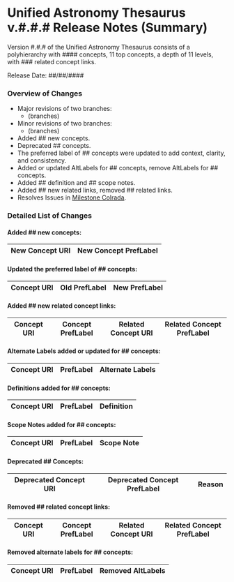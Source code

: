 # Unified Astronomy Thesaurus v.#.#.# Release Notes (Summary)

Version #.#.# of the Unified Astronomy Thesaurus consists of a polyhierarchy with #### concepts, 11 top concepts, a depth of 11 levels, with ### related concept links.

Release Date: ##/##/####

### Overview of Changes
* Major revisions of two branches:
  * (branches)
* Minor revisions of two branches:
  * (branches)
* Added ## new concepts.
* Deprecated ## concepts.
* The preferred label of ## concepts were updated to add context, clarity, and consistency.
* Added or updated AltLabels for ## concepts, remove AltLabels for ## concepts.
* Added ## definition and ## scope notes.
* Added ## new related links, removed ## related links.
* Resolves Issues in [Milestone Colrada](https://github.com/astrothesaurus/UAT/milestone/5?closed=1).

### Detailed List of Changes

#### Added ## new concepts:

| New Concept URI | New Concept PrefLabel |
| --- | --- |


#### Updated the preferred label of ## concepts:

| Concept URI | Old PrefLabel | New PrefLabel |
| --- | --- | --- |


#### Added ## new related concept links:

| Concept URI | Concept PrefLabel | Related Concept URI | Related Concept PrefLabel |
| --- | --- | --- | --- |


#### Alternate Labels added or updated for ## concepts:

| Concept URI | PrefLabel | Alternate Labels |
| --- | --- | --- |


#### Definitions added for ## concepts:

| Concept URI | PrefLabel | Definition |
| --- | --- | --- |


#### Scope Notes added for ## concepts:

| Concept URI | PrefLabel | Scope Note |
| --- | --- | --- |


#### Deprecated ## Concepts:

| Deprecated Concept URI | Deprecated Concept PrefLabel | Reason |
| --- | --- | --- |


#### Removed ## related concept links:

| Concept URI | Concept PrefLabel | Related Concept URI | Related Concept PrefLabel |
| --- | --- | --- | --- |


#### Removed alternate labels for ## concepts:

| Concept URI | PrefLabel | Removed AltLabels |
| --- | --- | --- |
